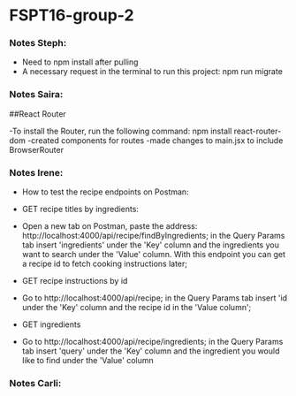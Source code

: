 # FSPT16-group-2

### Notes Steph:

- Need to npm install after pulling
- A necessary request in the terminal to run this project: npm run migrate

### Notes Saira:

##React Router

-To install the Router, run the following command: npm install react-router-dom
-created components for routes
-made changes to main.jsx to include BrowserRouter

### Notes Irene:

- How to test the recipe endpoints on Postman: 
- GET recipe titles by ingredients:
- Open a new tab on Postman, paste the address: http://localhost:4000/api/recipe/findByIngredients; in the Query Params tab insert 'ingredients' under the 'Key' column and the ingredients you want to search under the 'Value' column. With this endpoint you can get a recipe id to fetch cooking instructions later;

- GET recipe instructions by id
- Go to http://localhost:4000/api/recipe; in the Query Params tab insert 'id under the 'Key' column and the recipe id in the 'Value column';

- GET ingredients
- Go to http://localhost:4000/api/recipe/ingredients; in the Query Params tab insert 'query' under the 'Key' column and the ingredient you would like to find under the 'Value' column

### Notes Carli:
